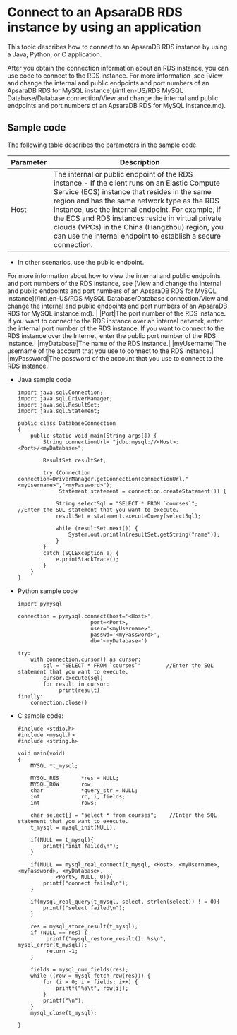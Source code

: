 # Connect to an ApsaraDB RDS instance by using an application

This topic describes how to connect to an ApsaraDB RDS instance by using a Java, Python, or C application.

After you obtain the connection information about an RDS instance, you can use code to connect to the RDS instance. For more information ,see [View and change the internal and public endpoints and port numbers of an ApsaraDB RDS for MySQL instance](/intl.en-US/RDS MySQL Database/Database connection/View and change the internal and public endpoints and port numbers of an ApsaraDB
         RDS for MySQL instance.md).

## Sample code

The following table describes the parameters in the sample code.

|Parameter|Description|
|---------|-----------|
|Host|The internal or public endpoint of the RDS instance.-   If the client runs on an Elastic Compute Service \(ECS\) instance that resides in the same region and has the same network type as the RDS instance, use the internal endpoint. For example, if the ECS and RDS instances reside in virtual private clouds \(VPCs\) in the China \(Hangzhou\) region, you can use the internal endpoint to establish a secure connection.
-   In other scenarios, use the public endpoint.

For more information about how to view the internal and public endpoints and port numbers of the RDS instance, see [View and change the internal and public endpoints and port numbers of an ApsaraDB RDS for MySQL instance](/intl.en-US/RDS MySQL Database/Database connection/View and change the internal and public endpoints and port numbers of an ApsaraDB
         RDS for MySQL instance.md). |
|Port|The port number of the RDS instance. If you want to connect to the RDS instance over an internal network, enter the internal port number of the RDS instance. If you want to connect to the RDS instance over the Internet, enter the public port number of the RDS instance.|
|myDatabase|The name of the RDS instance.|
|myUsername|The username of the account that you use to connect to the RDS instance.|
|myPassword|The password of the account that you use to connect to the RDS instance.|

-   Java sample code

    ```
    import java.sql.Connection;
    import java.sql.DriverManager;
    import java.sql.ResultSet;
    import java.sql.Statement;
    
    public class DatabaseConnection
    {
        public static void main(String args[]) {
            String connectionUrl= "jdbc:mysql://<Host>:<Port>/<myDatabase>";    
    
            ResultSet resultSet;
    
            try (Connection connection=DriverManager.getConnection(connectionUrl,"<myUsername>","<myPassword>");  
                 Statement statement = connection.createStatement()) {
    
                String selectSql = "SELECT * FROM `courses`";            //Enter the SQL statement that you want to execute.
                resultSet = statement.executeQuery(selectSql);
    
                while (resultSet.next()) {
                    System.out.println(resultSet.getString("name"));
                }
            }
            catch (SQLException e) {
                e.printStackTrace();
            }
        }
    }
    ```

-   Python sample code

    ```
    import pymysql
    
    connection = pymysql.connect(host='<Host>',     
                           port=<Port>,
                           user='<myUsername>',
                           passwd='<myPassword>',
                           db='<myDatabase>')
    
    try:
        with connection.cursor() as cursor:
            sql = "SELECT * FROM `courses`"        //Enter the SQL statement that you want to execute.
            cursor.execute(sql)
            for result in cursor:
                 print(result)
    finally:
        connection.close()
    ```

-   C sample code:

    ```
    #include <stdio.h>
    #include <mysql.h>
    #include <string.h>
    
    void main(void)
    {
        MYSQL *t_mysql;
    
        MYSQL_RES       *res = NULL;
        MYSQL_ROW       row;
        char            *query_str = NULL;
        int             rc, i, fields;
        int             rows;
    
        char select[] = "select * from courses";    //Enter the SQL statement that you want to execute.
        t_mysql = mysql_init(NULL);
    
        if(NULL == t_mysql){
            printf("init failed\n");
        }
    
        if(NULL == mysql_real_connect(t_mysql, <Host>, <myUsername>, <myPassword>, <myDatabase>,
                <Port>, NULL, 0)){
            printf("connect failed\n");
        }
    
        if(mysql_real_query(t_mysql, select, strlen(select)) ! = 0){
            printf("select failed\n");
        }
    
        res = mysql_store_result(t_mysql);
        if (NULL == res) {
             printf("mysql_restore_result(): %s\n", mysql_error(t_mysql));
             return -1;
        }
    
        fields = mysql_num_fields(res);
        while ((row = mysql_fetch_row(res))) {
            for (i = 0; i < fields; i++) {
                printf("%s\t", row[i]);
            }
            printf("\n");
        }
        mysql_close(t_mysql);
    
    }
                        
    ```


